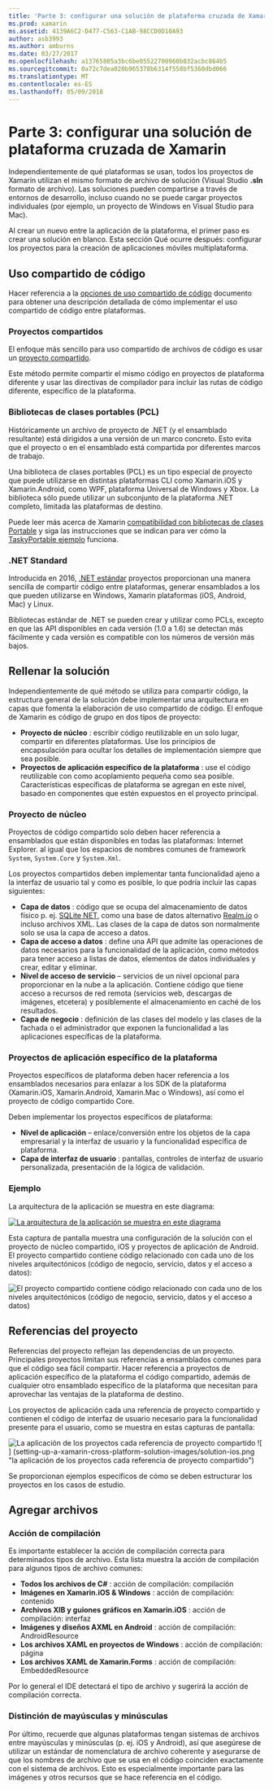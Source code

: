 ```yaml
---
title: 'Parte 3: configurar una solución de plataforma cruzada de Xamarin'
ms.prod: xamarin
ms.assetid: 4139A6C2-D477-C563-C1AB-98CCD0D10A93
author: asb3993
ms.author: amburns
ms.date: 03/27/2017
ms.openlocfilehash: a13765805a3bc6be05522700960b032acbc864b5
ms.sourcegitcommit: 0a72c7dea020b965378b6314f558bf5360dbd066
ms.translationtype: MT
ms.contentlocale: es-ES
ms.lasthandoff: 05/09/2018
---
```

# <a name="part-3---setting-up-a-xamarin-cross-platform-solution"></a>Parte 3: configurar una solución de plataforma cruzada de Xamarin

Independientemente de qué plataformas se usan, todos los proyectos de Xamarin utilizan el mismo formato de archivo de solución (Visual Studio **.sln** formato de archivo). Las soluciones pueden compartirse a través de entornos de desarrollo, incluso cuando no se puede cargar proyectos individuales (por ejemplo, un proyecto de Windows en Visual Studio para Mac).



Al crear un nuevo entre la aplicación de la plataforma, el primer paso es crear una solución en blanco. Esta sección Qué ocurre después: configurar los proyectos para la creación de aplicaciones móviles multiplataforma.

 <a name="Sharing_Code" />


## <a name="sharing-code"></a>Uso compartido de código

Hacer referencia a la [opciones de uso compartido de código](~/cross-platform/app-fundamentals/code-sharing.md) documento para obtener una descripción detallada de cómo implementar el uso compartido de código entre plataformas.

 <a name="Shared_Asset_Projects" />


### <a name="shared-projects"></a>Proyectos compartidos

El enfoque más sencillo para uso compartido de archivos de código es usar un [proyecto compartido](~/cross-platform/app-fundamentals/shared-projects.md).

Este método permite compartir el mismo código en proyectos de plataforma diferente y usar las directivas de compilador para incluir las rutas de código diferente, específico de la plataforma.

 <a name="Portable_Class_Libraries" />


### <a name="portable-class-libraries-pcl"></a>Bibliotecas de clases portables (PCL)

Históricamente un archivo de proyecto de .NET (y el ensamblado resultante) está dirigidos a una versión de un marco concreto. Esto evita que el proyecto o en el ensamblado está compartida por diferentes marcos de trabajo.

Una biblioteca de clases portables (PCL) es un tipo especial de proyecto que puede utilizarse en distintas plataformas CLI como Xamarin.iOS y Xamarin.Android, como WPF, plataforma Universal de Windows y Xbox. La biblioteca sólo puede utilizar un subconjunto de la plataforma .NET completo, limitada las plataformas de destino.

Puede leer más acerca de Xamarin [compatibilidad con bibliotecas de clases Portable](~/cross-platform/app-fundamentals/pcl.md) y siga las instrucciones que se indican para ver cómo la [TaskyPortable ejemplo](https://github.com/xamarin/mobile-samples/tree/master/TaskyPortable) funciona.


### <a name="net-standard"></a>.NET Standard

Introducida en 2016, [.NET estándar](~/cross-platform/app-fundamentals/net-standard.md) proyectos proporcionan una manera sencilla de compartir código entre plataformas, generar ensamblados a los que pueden utilizarse en Windows, Xamarin plataformas (iOS, Android, Mac) y Linux.

Bibliotecas estándar de .NET se pueden crear y utilizar como PCLs, excepto en que las API disponibles en cada versión (1.0 a 1.6) se detectan más fácilmente y cada versión es compatible con los números de versión más bajos.



 <a name="Populating_the_Solution" />


## <a name="populating-the-solution"></a>Rellenar la solución

Independientemente de qué método se utiliza para compartir código, la estructura general de la solución debe implementar una arquitectura en capas que fomenta la elaboración de uso compartido de código.
El enfoque de Xamarin es código de grupo en dos tipos de proyecto:

-   **Proyecto de núcleo** : escribir código reutilizable en un solo lugar, compartir en diferentes plataformas. Use los principios de encapsulación para ocultar los detalles de implementación siempre que sea posible.
-   **Proyectos de aplicación específico de la plataforma** : use el código reutilizable con como acoplamiento pequeña como sea posible. Características específicas de plataforma se agregan en este nivel, basado en componentes que estén expuestos en el proyecto principal.


 <a name="Core_Project" />


### <a name="core-project"></a>Proyecto de núcleo

Proyectos de código compartido solo deben hacer referencia a ensamblados que están disponibles en todas las plataformas: Internet Explorer. al igual que los espacios de nombres comunes de framework `System`, `System.Core` y `System.Xml`.

Los proyectos compartidos deben implementar tanta funcionalidad ajeno a la interfaz de usuario tal y como es posible, lo que podría incluir las capas siguientes:

-   **Capa de datos** : código que se ocupa del almacenamiento de datos físico p. ej.  [SQLite NET](https://github.com/praeclarum/sqlite-net), como una base de datos alternativo [Realm.io](https://realm.io/products/realm-mobile-database/) o incluso archivos XML. Las clases de la capa de datos son normalmente solo se usa la capa de acceso a datos.
-   **Capa de acceso a datos** : define una API que admite las operaciones de datos necesarios para la funcionalidad de la aplicación, como métodos para tener acceso a listas de datos, elementos de datos individuales y crear, editar y eliminar.
-   **Nivel de acceso de servicio** – servicios de un nivel opcional para proporcionar en la nube a la aplicación. Contiene código que tiene acceso a recursos de red remota (servicios web, descargas de imágenes, etcetera) y posiblemente el almacenamiento en caché de los resultados.
-   **Capa de negocio** : definición de las clases del modelo y las clases de la fachada o el administrador que exponen la funcionalidad a las aplicaciones específicas de la plataforma.


 <a name="Platform-Specific_Application_Projects" />


### <a name="platform-specific-application-projects"></a>Proyectos de aplicación específico de la plataforma

Proyectos específicos de plataforma deben hacer referencia a los ensamblados necesarios para enlazar a los SDK de la plataforma (Xamarin.iOS, Xamarin.Android, Xamarin.Mac o Windows), así como el proyecto de código compartido Core.

Deben implementar los proyectos específicos de plataforma:

-   **Nivel de aplicación** – enlace/conversión entre los objetos de la capa empresarial y la interfaz de usuario y la funcionalidad específica de plataforma.
-   **Capa de interfaz de usuario** : pantallas, controles de interfaz de usuario personalizada, presentación de la lógica de validación.


<a name="Example" />


### <a name="example"></a>Ejemplo

La arquitectura de la aplicación se muestra en este diagrama:

 [ ![](setting-up-a-xamarin-cross-platform-solution-images/conceptualarchitecture.png "La arquitectura de la aplicación se muestra en este diagrama")](setting-up-a-xamarin-cross-platform-solution-images/conceptualarchitecture.png#lightbox)

Esta captura de pantalla muestra una configuración de la solución con el proyecto de núcleo compartido, iOS y proyectos de aplicación de Android. El proyecto compartido contiene código relacionado con cada uno de los niveles arquitectónicos (código de negocio, servicio, datos y el acceso a datos):

 ![](setting-up-a-xamarin-cross-platform-solution-images/core-solution-example.png "El proyecto compartido contiene código relacionado con cada uno de los niveles arquitectónicos (código de negocio, servicio, datos y el acceso a datos)")


 <a name="Project_References" />


## <a name="project-references"></a>Referencias del proyecto

Referencias del proyecto reflejan las dependencias de un proyecto. Principales proyectos limitan sus referencias a ensamblados comunes para que el código sea fácil compartir.
Hacer referencia a proyectos de aplicación específico de la plataforma el código compartido, además de cualquier otro ensamblado específico de la plataforma que necesitan para aprovechar las ventajas de la plataforma de destino.

Los proyectos de aplicación cada una referencia de proyecto compartido y contienen el código de interfaz de usuario necesario para la funcionalidad presente para el usuario, como se muestra en estas capturas de pantalla:

![](setting-up-a-xamarin-cross-platform-solution-images/solution-android.png "La aplicación de los proyectos cada referencia de proyecto compartido") ![ ] (setting-up-a-xamarin-cross-platform-solution-images/solution-ios.png "la aplicación de los proyectos cada referencia de proyecto compartido")


Se proporcionan ejemplos específicos de cómo se deben estructurar los proyectos en los casos de estudio.

 <a name="Adding_Files" />


## <a name="adding-files"></a>Agregar archivos

 <a name="Build_Action" />


### <a name="build-action"></a>Acción de compilación

Es importante establecer la acción de compilación correcta para determinados tipos de archivo. Esta lista muestra la acción de compilación para algunos tipos de archivo comunes:

-  **Todos los archivos de C#** : acción de compilación: compilación
-   **Imágenes en Xamarin.iOS & Windows** : acción de compilación: contenido
-   **Archivos XIB y guiones gráficos en Xamarin.iOS** : acción de compilación: interfaz
-   **Imágenes y diseños AXML en Android** : acción de compilación: AndroidResource
-  **Los archivos XAML en proyectos de Windows** : acción de compilación: página
-  **Los archivos XAML de Xamarin.Forms** : acción de compilación: EmbeddedResource


Por lo general el IDE detectará el tipo de archivo y sugerirá la acción de compilación correcta.

 <a name="Case_Sensitivity" />


### <a name="case-sensitivity"></a>Distinción de mayúsculas y minúsculas

Por último, recuerde que algunas plataformas tengan sistemas de archivos entre mayúsculas y minúsculas (p. ej.
iOS y Android), así que asegúrese de utilizar un estándar de nomenclatura de archivo coherente y asegurarse de que los nombres de archivo que se usa en el código coinciden exactamente con el sistema de archivos. Esto es especialmente importante para las imágenes y otros recursos que se hace referencia en el código.
